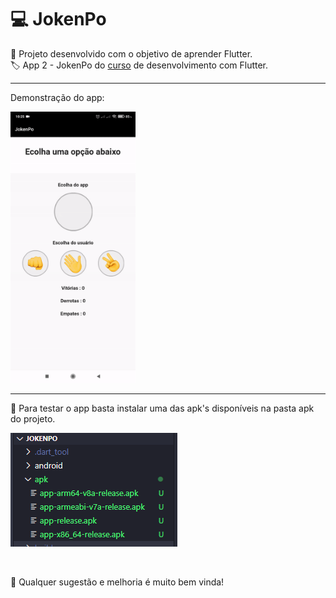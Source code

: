 # 💻 JokenPo

📱 Projeto desenvolvido com o objetivo de aprender Flutter.
<br>
🏷️ App 2 - JokenPo do [curso](https://www.udemy.com/course/desenvolvimento-android-e-ios-com-flutter/) de desenvolvimento com Flutter.

---

Demonstração do app:

<img src="./github_assets/exemplo.gif" width="200px" />

---

🧪 Para testar o app basta instalar uma das apk's disponíveis na pasta apk do projeto.

![](./github_assets/apks_dir.png)

<br>

🙏 Qualquer sugestão e melhoria é muito bem vinda!
